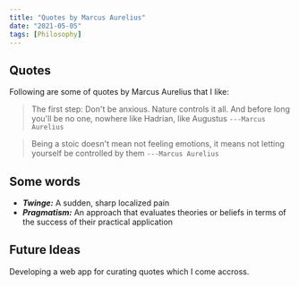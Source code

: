 ```yaml
---
title: "Quotes by Marcus Aurelius"
date: "2021-05-05"
tags: [Philosophy]
---
```


## Quotes

Following are some of quotes by Marcus Aurelius that I like:

> The first step: Don't be anxious. 
> Nature controls it all. And before
> long you'll be no one, nowhere like
> Hadrian, like Augustus
> `---Marcus Aurelius`

> Being a stoic doesn't mean not feeling 
> emotions, it means not letting yourself 
> be controlled by them
> `---Marcus Aurelius`

## Some words

- ***Twinge:*** A sudden, sharp localized pain
- ***Pragmatism:*** An approach that evaluates theories or beliefs in terms of the success of their practical application

## Future Ideas

Developing a web app for curating quotes which I come accross.

